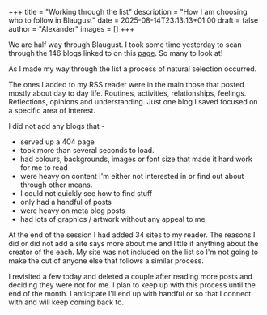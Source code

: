 +++
title = "Working through the list"
description = "How I am choosing who to follow in Blaugust"
date = 2025-08-14T23:13:13+01:00
draft = false
author = "Alexander"
images = []
+++

We are half way through Blaugust. I took some time yesterday to scan through the 146 blogs linked to on this [page](https://tagn.wordpress.com/2025/07/29/blaugust-2025-is-nearly-here/). So many to look at! 

As I made my way through the list a process of natural selection occurred. 

The ones I added to my RSS reader were in the main those that posted mostly about day to day life. Routines, activities, relationships, feelings. Reflections, opinions and understanding. Just one blog I saved focused on a specific area of interest. 

I did not add any blogs that - 

* served up a 404 page
* took more than several seconds to load. 
* had colours, backgrounds, images or font size that made it hard work for me to read
* were heavy on content I'm either not interested in or find out about through other means.  
* I could not quickly see how to find stuff
* only had a handful of posts
* were heavy on meta blog posts
* had lots of graphics / artwork without any appeal to me

At the end of the session I had added 34 sites to my reader. The reasons I did or did not add a site says more about me and little if anything about the creator of the each. My site was not included on the list so I'm not going to make the cut of anyone else that follows a similar process.  

I revisited a few today and deleted a couple after reading more posts and deciding they were not for me. I plan to keep up with this process until the end of the month. I anticipate I'll end up with handful or so that I connect with and will keep coming back to. 





